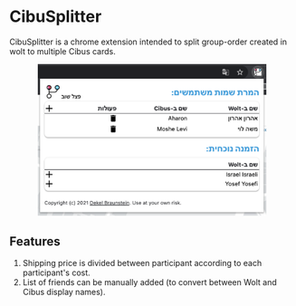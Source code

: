 # CibuSplitter

CibuSplitter is a chrome extension intended to split group-order created in wolt to multiple Cibus cards.

<p align="center"> <img src="image-1.png" alt="Extension preview" width="80%"/></p>

## Features
1. Shipping price is divided between participant according to each participant's cost.
2. List of friends can be manually added (to convert between Wolt and Cibus display names).